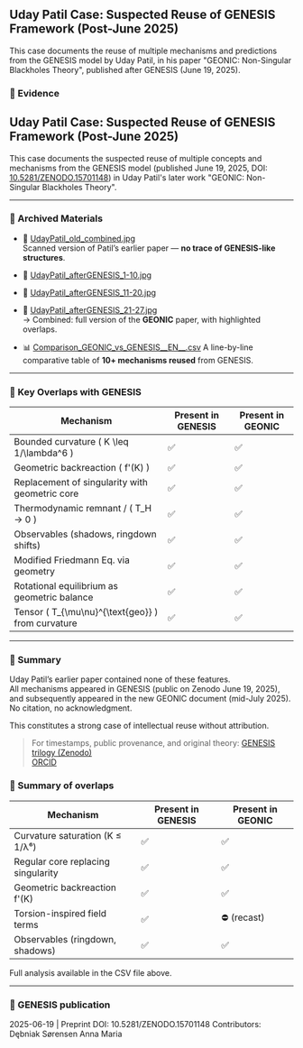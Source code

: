 ## Uday Patil Case: Suspected Reuse of GENESIS Framework (Post-June 2025)

This case documents the reuse of multiple mechanisms and predictions from the GENESIS model 
by Uday Patil, in his paper "GEONIC: Non-Singular Blackholes Theory", published after GENESIS (June 19, 2025).

### 🧾 Evidence
## Uday Patil Case: Suspected Reuse of GENESIS Framework (Post-June 2025)

This case documents the suspected reuse of multiple concepts and mechanisms from the GENESIS model (published June 19, 2025, DOI: [10.5281/ZENODO.15701148](https://doi.org/10.5281/ZENODO.15701148)) in Uday Patil's later work "GEONIC: Non-Singular Blackholes Theory".

---

### 📂 Archived Materials

- 📄 [UdayPatil_old_combined.jpg](./UdayPatil_old_combined.jpg)  
  Scanned version of Patil’s earlier paper — **no trace of GENESIS-like structures**.

- 📄 [UdayPatil_afterGENESIS_1-10.jpg](./UdayPatil_afterGENESIS_1-10.jpg)  
- 📄 [UdayPatil_afterGENESIS_11-20.jpg](./UdayPatil_afterGENESIS_11-20.jpg)  
- 📄 [UdayPatil_afterGENESIS_21-27.jpg](./UdayPatil_afterGENESIS_21-27.jpg)  
  → Combined: full version of the **GEONIC** paper, with highlighted overlaps.

- 📊 [Comparison_GEONIC_vs_GENESIS__EN__.csv](./Comparison_GEONIC_vs_GENESIS__EN__.csv)
 A line-by-line comparative table of **10+ mechanisms reused** from GENESIS.

---

### 🔎 Key Overlaps with GENESIS

| Mechanism                            | Present in GENESIS | Present in GEONIC |
|--------------------------------------|--------------------|-------------------|
| Bounded curvature \( K \leq 1/\lambda^6 \)       | ✅                  | ✅                 |
| Geometric backreaction \( f'(K) \)               | ✅                  | ✅                 |
| Replacement of singularity with geometric core  | ✅                  | ✅                 |
| Thermodynamic remnant / \( T_H → 0 \)            | ✅                  | ✅                 |
| Observables (shadows, ringdown shifts)          | ✅                  | ✅                 |
| Modified Friedmann Eq. via geometry             | ✅                  | ✅                 |
| Rotational equilibrium as geometric balance     | ✅                  | ✅                 |
| Tensor \( T_{\mu\nu}^{\text{geo}} \) from curvature | ✅               | ✅                 |

---

### 📌 Summary

Uday Patil’s earlier paper contained none of these features.  
All mechanisms appeared in GENESIS (public on Zenodo June 19, 2025), and subsequently appeared in the new GEONIC document (mid-July 2025). No citation, no acknowledgment.

This constitutes a strong case of intellectual reuse without attribution.

> For timestamps, public provenance, and original theory:
> [GENESIS trilogy (Zenodo)](https://doi.org/10.5281/ZENODO.15701148 )  
> [ORCID](https://orcid.org/0009-0001-7263-8068)


### 📌 Summary of overlaps

| Mechanism                        | Present in GENESIS | Present in GEONIC |
|----------------------------------|--------------------|-------------------|
| Curvature saturation (K ≤ 1/λ⁶) | ✅                | ✅                |
| Regular core replacing singularity | ✅              | ✅                |
| Geometric backreaction f'(K)     | ✅                | ✅                |
| Torsion-inspired field terms     | ✅                | ⛔ (recast)        |
| Observables (ringdown, shadows)  | ✅                | ✅                |

Full analysis available in the CSV file above.

---

### 🔗 GENESIS publication
 2025-06-19 | Preprint
DOI: 10.5281/ZENODO.15701148
Contributors: Dębniak Sørensen Anna Maria  

